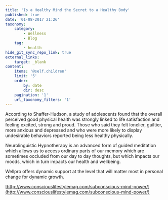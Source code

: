 ```yaml
---
title: 'Is a Healthy Mind the Secret to a Healthy Body'
published: true
date: '01-08-2017 21:26'
taxonomy:
    category:
        - Wellness
        - Blog
    tag:
        - health
hide_git_sync_repo_link: true
external_links:
    target: _blank
content:
    items: '@self.children'
    limit: '5'
    order:
        by: date
        dir: desc
    pagination: '1'
    url_taxonomy_filters: '1'
---
```


According to Shaffer-Hudson, a study of adolescents found that the overall perceived good physical health was strongly linked to life satisfaction and feeling excited, strong and proud. Those who said they felt lonelier, guiltier, more anxious and depressed and who were more likely to display undesirable behaviors reported being less healthy physically.

Neurolinguistic Hypnotherapy is an advanced form of guided meditation which allows us to access ordinary parts of our memory which are sometimes occluded from our day to day thoughts, but which impacts our moods, which in turn impacts our health and wellbeing.

Wellpro offers dynamic support at the level that will matter most in personal change for dynamic growth.

[http://www.consciouslifestylemag.com/subconscious-mind-power/](http://www.consciouslifestylemag.com/subconscious-mind-power/)